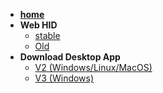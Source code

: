 * **[home](/README.md)**
* **Web HID**
  * [stable](https://app.sayodevice.com)
  * [Old](https://old.sayodevice.com)
* **Download Desktop App**
  * [V2 (Windows/Linux/MacOS)](https://dl.sayobot.cn/setting_v2.zip)
  * [V3 (Windows)](https://dl.sayobot.cn/setting_v3.zip)